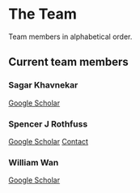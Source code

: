 # The Team

Team members in alphabetical order.

## Current team members

### Sagar Khavnekar

[Google Scholar](https://scholar.google.com/citations?user=KYEJ7WkAAAAJ&hl=en&oi=ao)

### Spencer J Rothfuss

[Google Scholar](https://scholar.google.com/citations?hl=en&user=weeGSMcAAAAJ)
[Contact](mailto:spencer.j.rothfuss@vanderbilt.edu)

### William Wan

[Google Scholar](https://scholar.google.com/citations?user=9V_KmO4AAAAJ&hl=en)

